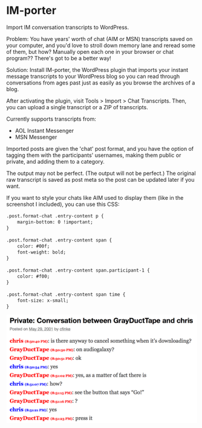 IM-porter
=========

Import IM conversation transcripts to WordPress.

Problem: You have years' worth of chat (AIM or MSN) transcripts saved on your computer, and you'd love to stroll down memory lane and reread some of them, but how?  Manually open each one in your browser or chat program?? There's got to be a better way!

Solution: Install IM-porter, the WordPress plugin that imports your instant message transcripts to your WordPress blog so you can read through conversations from ages past just as easily as you browse the archives of a blog.

After activating the plugin, visit Tools > Import > Chat Transcripts. Then, you can upload a single transcript or a ZIP of transcripts.

Currently supports transcripts from:

* AOL Instant Messenger
* MSN Messenger

Imported posts are given the 'chat' post format, and you have the option of tagging them with the participants' usernames, making them public or private, and adding them to a category.

The output may not be perfect. (The output will not be perfect.)  The original raw transcript is saved as post meta so the post can be updated later if you want.

If you want to style your chats like AIM used to display them (like in the screenshot I included), you can use this CSS:

	.post.format-chat .entry-content p {
		margin-bottom: 0 !important;
	}

	.post.format-chat .entry-content span {
		color: #00f;
		font-weight: bold;
	}

	.post.format-chat .entry-content span.participant-1 {
		color: #f00;
	}

	.post.format-chat .entry-content span time {
		font-size: x-small;
	}

![Here's an example of what it looks like:](screenshot-1.png)